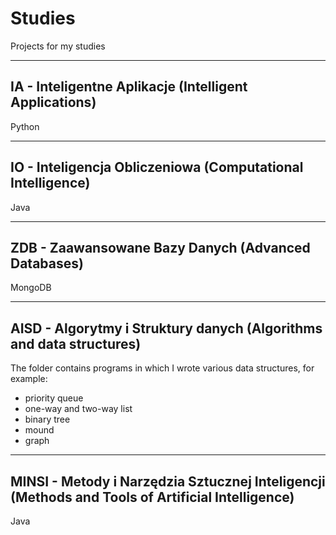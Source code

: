 # Studies

Projects for my studies

---

## IA - Inteligentne Aplikacje (Intelligent Applications)

Python

---

## IO - Inteligencja Obliczeniowa (Computational Intelligence)

Java

---

## ZDB - Zaawansowane Bazy Danych (Advanced Databases)

MongoDB

---

## AISD - Algorytmy i Struktury danych (Algorithms and data structures)

The folder contains programs in which I wrote various data structures, for example:

- priority queue
- one-way and two-way list
- binary tree
- mound
- graph

---

## MINSI - Metody i Narzędzia Sztucznej Inteligencji (Methods and Tools of Artificial Intelligence)

Java